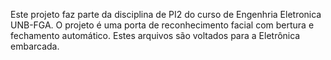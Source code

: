 Este projeto faz parte da disciplina de PI2 do curso de Engenhria Eletronica UNB-FGA. O projeto é uma porta de reconhecimento facial com bertura e fechamento automático. Estes arquivos são voltados para a Eletrônica embarcada.
